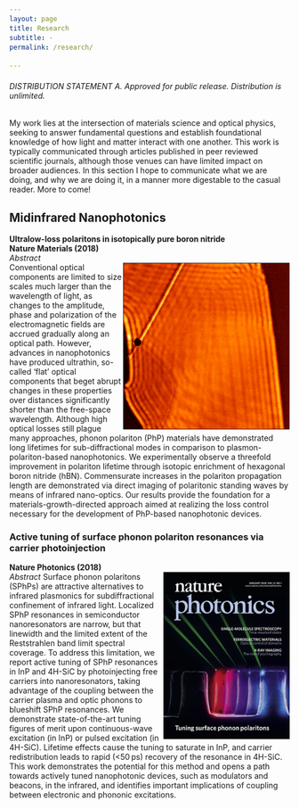 ```yaml
---
layout: page
title: Research
subtitle: -
permalink: /research/

---
```


###### DISTRIBUTION STATEMENT A. Approved for public release. Distribution is unlimited.

My work lies at the intersection of materials science and optical physics, seeking to answer fundamental questions and establish foundational knowledge of how light and matter interact with one another. This work is typically communicated through articles published in peer reviewed scientific journals, although those venues can have limited impact on broader audiences. In this section I hope to communicate what we are doing, and why we are doing it, in a manner more digestable to the casual reader. More to come!

## Midinfrared Nanophotonics

**Ultralow-loss polaritons in isotopically pure boron nitride**  
**Nature Materials (2018)**  
_Abstract_  
<img src="/assets/img/nmat_isotopic.png" width="300" height="300" align="right">
Conventional optical components are limited to size scales much larger than the wavelength of light, as changes to the amplitude, phase and polarization of the electromagnetic fields are accrued gradually along an optical path. However, advances in nanophotonics have produced ultrathin, so-called ‘flat’ optical components that beget abrupt changes in these properties over distances significantly shorter than the free-space wavelength. Although high optical losses still plague many approaches, phonon polariton (PhP) materials have demonstrated long lifetimes for sub-diffractional modes in comparison to plasmon-polariton-based nanophotonics. We experimentally observe a threefold improvement in polariton lifetime through isotopic enrichment of hexagonal boron nitride (hBN). Commensurate increases in the polariton propagation length are demonstrated via direct imaging of polaritonic standing waves by means of infrared nano-optics. Our results provide the foundation for a materials-growth-directed approach aimed at realizing the loss control necessary for the development of PhP-based nanophotonic devices.

### Active tuning of surface phonon polariton resonances via carrier photoinjection  
**Nature Photonics (2018)**  
_Abstract_
<img src="/assets/img/nphoton_tuning.png" width="227" height="300" align="right">
Surface phonon polaritons (SPhPs) are attractive alternatives to infrared plasmonics for subdiffractional confinement of infrared light. Localized SPhP resonances in semiconductor nanoresonators are narrow, but that linewidth and the limited extent of the Reststrahlen band limit spectral coverage. To address this limitation, we report active tuning of SPhP resonances in InP and 4H-SiC by photoinjecting free carriers into nanoresonators, taking advantage of the coupling between the carrier plasma and optic phonons to blueshift SPhP resonances. We demonstrate state-of-the-art tuning figures of merit upon continuous-wave excitation (in InP) or pulsed excitation (in 4H-SiC). Lifetime effects cause the tuning to saturate in InP, and carrier redistribution leads to rapid (<50 ps) recovery of the resonance in 4H-SiC. This work demonstrates the potential for this method and opens a path towards actively tuned nanophotonic devices, such as modulators and beacons, in the infrared, and identifies important implications of coupling between electronic and phononic excitations.
